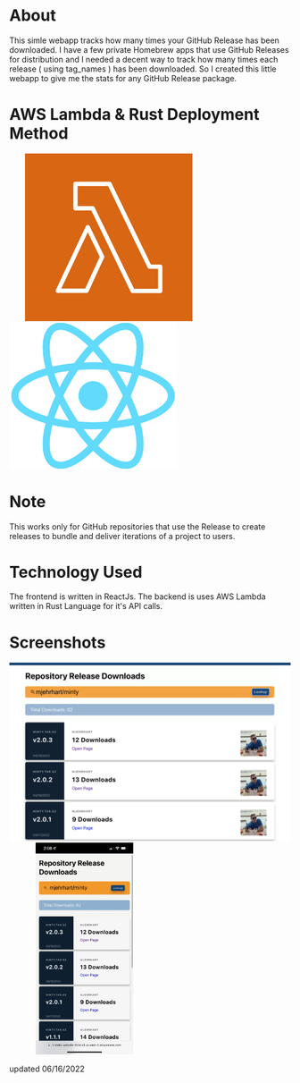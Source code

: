# About
This simle webapp tracks how many times your GitHub Release has been downloaded. I have a few private Homebrew apps that use GitHub Releases for distribution and I needed a decent way to track how many times each release ( using tag_names ) has been downloaded.  So I created this little webapp to give me the stats for any GitHub Release package.

# AWS Lambda & Rust Deployment Method
 
<p float="left">
	&nbsp;&nbsp;&nbsp;&nbsp;&nbsp;&nbsp;
  <img src="https://raw.githubusercontent.com/mjehrhart/assets/main/images/Amazon_Lambda_architecture_logo.svg_BJlr5ojmmqIb7PH7.png" width="300" />
	&nbsp;&nbsp;&nbsp;&nbsp;&nbsp;&nbsp;&nbsp;&nbsp;&nbsp;&nbsp;&nbsp;
  <img src="https://raw.githubusercontent.com/mjehrhart/assets/main/images/React-icon.svg_dE5uQ4eYSI3SgfR3.png" width="300" />  
</p>
 
 
# Note
This works only for GitHub repositories that use the Release to create releases to bundle and deliver iterations of a project to users.

# Technology Used
The frontend is written in ReactJs. The backend is uses AWS Lambda written in Rust Language for it's API calls.

# Screenshots 

<p float="left">  
  <img src="https://raw.githubusercontent.com/mjehrhart/assets/main/images/Screen Shot 2022-06-15 at 7.44.17 PM_TFireoHNSteikyTT.png" width="600" />
	&nbsp;&nbsp;&nbsp;&nbsp;&nbsp;&nbsp;&nbsp;&nbsp;&nbsp;&nbsp;&nbsp;
  <img src="https://raw.githubusercontent.com/mjehrhart/assets/main/images/React App_m1WNl56RB9AdRgMV.jpeg" width="175" />  
</p>
 
 
 
 
updated 06/16/2022
